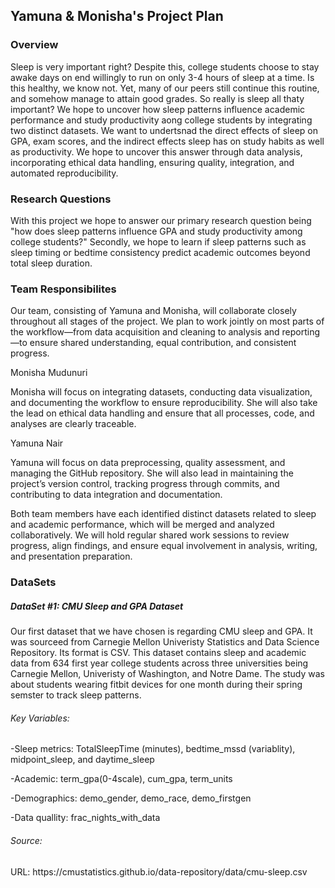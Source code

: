 <h2>Yamuna & Monisha's Project Plan</h2>	

<h3>Overview</h3>

Sleep is very important right? Despite this, college students choose to stay awake days on end willingly to run on only 3-4 hours of sleep at a time. Is this healthy, we know not. Yet, many of our peers still continue this routine, and somehow manage to attain good grades. So really is sleep all thaty important? We hope to uncover how sleep patterns influence academic performance and study productivity aong college students by integrating two distinct datasets. We want to undertsnad the direct effects of sleep on GPA, exam scores, and the indirect effects sleep has on study habits as well as productivity. We hope to uncover this answer through data analysis, incorporating ethical data handling, ensuring quality, integration, and automated reproducibility.  


<h3>Research Questions</h3>
With this project we hope to answer our primary research question being "how does sleep patterns influence GPA and study productivity among college students?" Secondly, we hope to learn if sleep patterns such as sleep timing or bedtime consistency predict academic outcomes beyond total sleep duration. 


<h3>Team Responsibilites</h3>
Our team, consisting of Yamuna and Monisha, will collaborate closely throughout all stages of the project. We plan to work jointly on most parts of the workflow—from data acquisition and cleaning to analysis and reporting—to ensure shared understanding, equal contribution, and consistent progress.

Monisha Mudunuri

Monisha will focus on integrating datasets, conducting data visualization, and documenting the workflow to ensure reproducibility. She will also take the lead on ethical data handling and ensure that all processes, code, and analyses are clearly traceable.

Yamuna Nair

Yamuna will focus on data preprocessing, quality assessment, and managing the GitHub repository. She will also lead in maintaining the project’s version control, tracking progress through commits, and contributing to data integration and documentation.

Both team members have each identified distinct datasets related to sleep and academic performance, which will be merged and analyzed collaboratively. We will hold regular shared work sessions to review progress, align findings, and ensure equal involvement in analysis, writing, and presentation preparation.



<h3>DataSets</h3>
<h5>DataSet #1: CMU Sleep and GPA Dataset</h5>
Our first dataset that we have chosen is regarding CMU sleep and GPA. It was sourceed from Carnegie Mellon Univeristy Statistics and Data Science Repository. Its format is CSV. This dataset contains sleep and academic data from 634 first year college students across three universities being Carnegie Mellon, Univeristy of Washington, and Notre Dame. The study was about students wearing fitbit devices for one month during their spring semster to track sleep patterns. 

<h6>Key Variables:</h6>
-Sleep metrics: TotalSleepTime (minutes), bedtime_mssd (variablity), midpoint_sleep, and daytime_sleep

-Academic: term_gpa(0-4scale), cum_gpa, term_units

-Demographics: demo_gender, demo_race, demo_firstgen

-Data quallity: frac_nights_with_data

<h6>Source:</h6>
URL: https://cmustatistics.github.io/data-repository/data/cmu-sleep.csv
